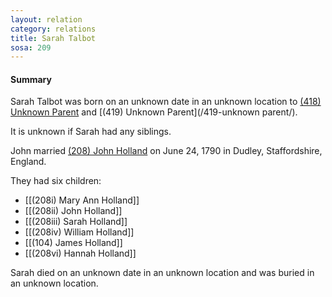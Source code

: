 ```yaml
---
layout: relation
category: relations
title: Sarah Talbot
sosa: 209
---
```


#### Summary

Sarah Talbot was born on an unknown date in an unknown location to [(418) Unknown Parent](/418-unknown-parent/) and [(419) Unknown Parent](/419-unknown parent/).

It is unknown if Sarah had any siblings.

John married [(208) John Holland](/208-john-holland/) on June 24, 1790 in Dudley, Staffordshire, England.

They had six children:

* [[(208i) Mary Ann Holland]]
* [[(208ii) John Holland]]
* [[(208iii) Sarah Holland]]
* [[(208iv) William Holland]]
* [[(104) James Holland]]
* [[(208vi) Hannah Holland]]

Sarah died on an unknown date in an unknown location and was buried in an unknown location.

<br>

